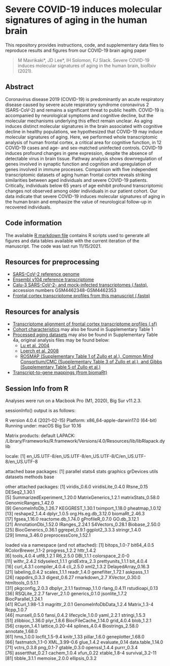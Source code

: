 # Severe COVID-19 induces molecular signatures of aging in the human brain
This repository provides instructions, code, and supplementary data files to reproduce results and figures from our COVID-19 brain aging paper 
> M Mavrikaki*, JD Lee*, IH Solomon, FJ Slack. Severe COVID-19 induces molecular signatures of aging in the human brain, bioRxiv (2021). 

## Abstract

Coronavirus disease 2019 (COVID-19) is predominantly an acute respiratory disease caused by severe acute respiratory syndrome coronavirus 2 (SARS-CoV-2) and remains a significant threat to public health. COVID-19 is accompanied by neurological symptoms and cognitive decline, but the molecular mechanisms underlying this effect remain unclear. As aging induces distinct molecular signatures in the brain associated with cognitive decline in healthy populations, we hypothesized that COVID-19 may induce molecular signatures of aging. Here, we performed whole transcriptomic analysis of human frontal cortex, a critical area for cognitive function, in 12 COVID-19 cases and age- and sex-matched uninfected controls. COVID-19 induces profound changes in gene expression, despite the absence of detectable virus in brain tissue. Pathway analysis shows downregulation of genes involved in synaptic function and cognition and upregulation of genes involved in immune processes. Comparison with five independent transcriptomic datasets of aging human frontal cortex reveals striking similarities between aged individuals and severe COVID-19 patients. Critically, individuals below 65 years of age exhibit profound transcriptomic changes not observed among older individuals in our patient cohort. Our data indicate that severe COVID-19 induces molecular signatures of aging in the human brain and emphasize the value of neurological follow-up in recovered individuals.

## Code information

The available [R markdown file](https://github.com/jonathandlee12/covid19-brain/blob/main/covid19_aging_rscripts_final.Rmd) contains R scripts used to generate all figures and data tables available with the current iteration of the manuscript. The code was last run 11/15/2021. 

## Resources for preprocessing
- [SARS-CoV-2 reference genome](https://www.ncbi.nlm.nih.gov/nuccore/1798174254)
- [Ensembl v104 reference transcriptome](http://ftp.ensembl.org/pub/release-104/fasta/homo_sapiens/cdna/Homo_sapiens.GRCh38.cdna.all.fa.gz)
- [Calu-3 SARS-CoV-2- and mock-infected transcriptomes (.fastq)](https://www.ncbi.nlm.nih.gov/geo/query/acc.cgi?acc=GSE147507), accession numbers GSM4462348-GSM4462353
- [Frontal cortex transcriptome profiles from this manuscript (.fastq)](https://www.ncbi.nlm.nih.gov/geo/query/acc.cgi?acc=GSE188847)

## Resources for analysis
- [Transcriptome alignment of frontal cortex transcriptome profiles (.sf)](https://www.ncbi.nlm.nih.gov/geo/query/acc.cgi?acc=GSE188847)
- [Cohort characteristics](https://github.com/jonathandlee12/covid19-brain/blob/main/TableS1_patient_info.csv) may also be found in Supplementary Table 1
- [Processed aging datasets](https://github.com/jonathandlee12/covid19-brain/blob/main/master_aging_genesets.txt) may also be found in Supplementary Table 4a, original analysis files may be found below:
  - [Lu et al. 2004](https://static-content.springer.com/esm/art%3A10.1038%2Fnature02661/MediaObjects/41586_2004_BFnature02661_MOESM5_ESM.xls)
  - [Loerch et al. 2008](https://doi.org/10.1371/journal.pone.0003329.s007)
  - [ROSMAP (Supplementary Table 1 of Zullo et al.), Common Mind Consortium/CMC (Supplementary Table 3 of Zullo et al.), and Gibbs (Supplementary Table 5 of Zullo et al.)](https://static-content.springer.com/esm/art%3A10.1038%2Fs41586-019-1647-8/MediaObjects/41586_2019_1647_MOESM3_ESM.zip)
- [Transcript-to-gene mappings (from biomaRt)](https://github.com/jonathandlee12/covid19-brain/blob/main/tx2gene.txt)

## Session Info from R

Analyses were run on a Macbook Pro (M1, 2020), Big Sur v11.2.3. 

sessionInfo() output is as follows:

R version 4.0.4 (2021-02-15)
Platform: x86_64-apple-darwin17.0 (64-bit)
Running under: macOS Big Sur 10.16

Matrix products: default
LAPACK: /Library/Frameworks/R.framework/Versions/4.0/Resources/lib/libRlapack.dylib

locale:
[1] en_US.UTF-8/en_US.UTF-8/en_US.UTF-8/C/en_US.UTF-8/en_US.UTF-8

attached base packages:
[1] parallel  stats4    stats     graphics  grDevices utils     datasets  methods   base     

other attached packages:
 [1] viridis_0.6.0               viridisLite_0.4.0           Rtsne_0.15                  DESeq2_1.30.1              
 [5] SummarizedExperiment_1.20.0 MatrixGenerics_1.2.1        matrixStats_0.58.0          GenomicRanges_1.42.0       
 [9] GenomeInfoDb_1.26.7         KEGGREST_1.30.1             tximport_1.18.0             pheatmap_1.0.12            
[13] reshape2_1.4.4              dplyr_1.0.5                 org.Hs.eg.db_3.12.0         biomaRt_2.46.3             
[17] fgsea_1.16.0                reactome.db_1.74.0          gProfileR_0.7.0             GO.db_3.12.1               
[21] AnnotationDbi_1.52.0        IRanges_2.24.1              S4Vectors_0.28.1            Biobase_2.50.0             
[25] BiocGenerics_0.36.1         ggrepel_0.9.1               ggplot2_3.3.3               stringr_1.4.0              
[29] limma_3.46.0                preprocessCore_1.52.1      

loaded via a namespace (and not attached):
 [1] bitops_1.0-7           bit64_4.0.5            RColorBrewer_1.1-2     progress_1.2.2         httr_1.4.2            
 [6] tools_4.0.4            utf8_1.2.1             R6_2.5.0               DBI_1.1.1              colorspace_2.0-0      
[11] withr_2.4.2            tidyselect_1.1.1       gridExtra_2.3          prettyunits_1.1.1      bit_4.0.4             
[16] curl_4.3.1             compiler_4.0.4         cli_2.5.0              xml2_1.3.2             DelayedArray_0.16.3   
[21] labeling_0.4.2         scales_1.1.1           readr_1.4.0            genefilter_1.72.1      askpass_1.1           
[26] rappdirs_0.3.3         digest_0.6.27          rmarkdown_2.7          XVector_0.30.0         htmltools_0.5.1.1     
[31] pkgconfig_2.0.3        dbplyr_2.1.1           fastmap_1.1.0          rlang_0.4.11           rstudioapi_0.13       
[36] RSQLite_2.2.7          farver_2.1.0           generics_0.1.0         jsonlite_1.7.2         BiocParallel_1.24.1   
[41] RCurl_1.98-1.3         magrittr_2.0.1         GenomeInfoDbData_1.2.4 Matrix_1.3-4           Rcpp_1.0.7            
[46] munsell_0.5.0          fansi_0.4.2            lifecycle_1.0.0        yaml_2.2.1             stringi_1.5.3         
[51] zlibbioc_1.36.0        plyr_1.8.6             BiocFileCache_1.14.0   grid_4.0.4             blob_1.2.1            
[56] crayon_1.4.1           lattice_0.20-44        splines_4.0.4          Biostrings_2.58.0      annotate_1.68.0       
[61] hms_1.0.0              locfit_1.5-9.4         knitr_1.33             pillar_1.6.0           geneplotter_1.68.0    
[66] fastmatch_1.1-0        XML_3.99-0.6           glue_1.4.2             evaluate_0.14          data.table_1.14.0     
[71] vctrs_0.3.8            png_0.1-7              gtable_0.3.0           openssl_1.4.4          purrr_0.3.4           
[76] assertthat_0.2.1       cachem_1.0.4           xfun_0.22              xtable_1.8-4           survival_3.2-11       
[81] tibble_3.1.1           memoise_2.0.0          ellipsis_0.3.2        
